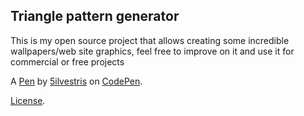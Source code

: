 Triangle pattern generator
--------------------------
This is my open source project that allows creating some incredible wallpapers/web site graphics, feel free to improve on it and use it for commercial or free projects

A [Pen](https://codepen.io/5ilvestris/pen/gbpKdez) by [5ilvestris](https://codepen.io/5ilvestris) on [CodePen](https://codepen.io).

[License](https://codepen.io/license/pen/gbpKdez).